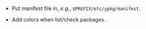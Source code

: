 - Put manifest file in, *e.g.*, `$PREFIX/etc/ypkg/manifest`.

- Add colors when list/check packages.
